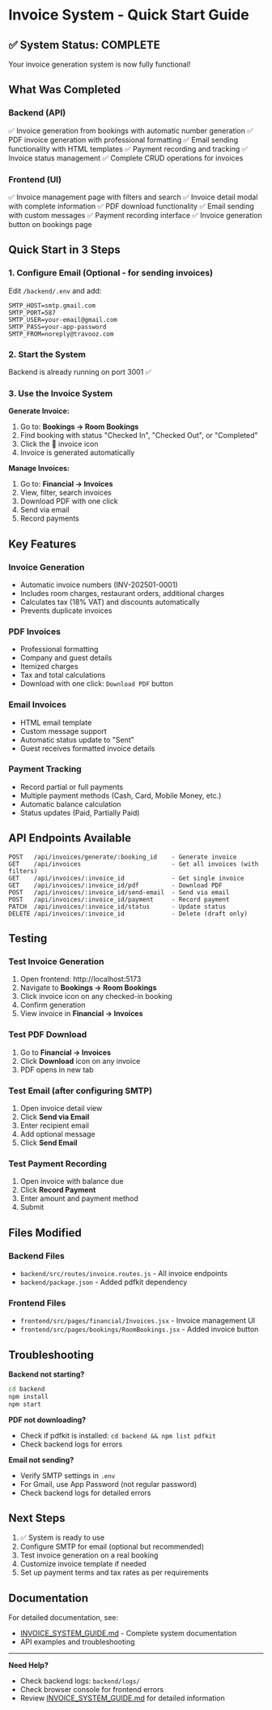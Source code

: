 # Invoice System - Quick Start Guide

## ✅ System Status: COMPLETE

Your invoice generation system is now fully functional!

## What Was Completed

### Backend (API)
✅ Invoice generation from bookings with automatic number generation
✅ PDF invoice generation with professional formatting
✅ Email sending functionality with HTML templates
✅ Payment recording and tracking
✅ Invoice status management
✅ Complete CRUD operations for invoices

### Frontend (UI)
✅ Invoice management page with filters and search
✅ Invoice detail modal with complete information
✅ PDF download functionality
✅ Email sending with custom messages
✅ Payment recording interface
✅ Invoice generation button on bookings page

## Quick Start in 3 Steps

### 1. Configure Email (Optional - for sending invoices)
Edit `/backend/.env` and add:
```env
SMTP_HOST=smtp.gmail.com
SMTP_PORT=587
SMTP_USER=your-email@gmail.com
SMTP_PASS=your-app-password
SMTP_FROM=noreply@travooz.com
```

### 2. Start the System
Backend is already running on port 3001 ✅

### 3. Use the Invoice System

**Generate Invoice:**
1. Go to: **Bookings → Room Bookings**
2. Find booking with status "Checked In", "Checked Out", or "Completed"
3. Click the 📄 invoice icon
4. Invoice is generated automatically

**Manage Invoices:**
1. Go to: **Financial → Invoices**
2. View, filter, search invoices
3. Download PDF with one click
4. Send via email
5. Record payments

## Key Features

### Invoice Generation
- Automatic invoice numbers (INV-202501-0001)
- Includes room charges, restaurant orders, additional charges
- Calculates tax (18% VAT) and discounts automatically
- Prevents duplicate invoices

### PDF Invoices
- Professional formatting
- Company and guest details
- Itemized charges
- Tax and total calculations
- Download with one click: `Download PDF` button

### Email Invoices
- HTML email template
- Custom message support
- Automatic status update to "Sent"
- Guest receives formatted invoice details

### Payment Tracking
- Record partial or full payments
- Multiple payment methods (Cash, Card, Mobile Money, etc.)
- Automatic balance calculation
- Status updates (Paid, Partially Paid)

## API Endpoints Available

```
POST   /api/invoices/generate/:booking_id    - Generate invoice
GET    /api/invoices                         - Get all invoices (with filters)
GET    /api/invoices/:invoice_id             - Get single invoice
GET    /api/invoices/:invoice_id/pdf         - Download PDF
POST   /api/invoices/:invoice_id/send-email  - Send via email
POST   /api/invoices/:invoice_id/payment     - Record payment
PATCH  /api/invoices/:invoice_id/status      - Update status
DELETE /api/invoices/:invoice_id             - Delete (draft only)
```

## Testing

### Test Invoice Generation
1. Open frontend: http://localhost:5173
2. Navigate to **Bookings → Room Bookings**
3. Click invoice icon on any checked-in booking
4. Confirm generation
5. View invoice in **Financial → Invoices**

### Test PDF Download
1. Go to **Financial → Invoices**
2. Click **Download** icon on any invoice
3. PDF opens in new tab

### Test Email (after configuring SMTP)
1. Open invoice detail view
2. Click **Send via Email**
3. Enter recipient email
4. Add optional message
5. Click **Send Email**

### Test Payment Recording
1. Open invoice with balance due
2. Click **Record Payment**
3. Enter amount and payment method
4. Submit

## Files Modified

### Backend Files
- `backend/src/routes/invoice.routes.js` - All invoice endpoints
- `backend/package.json` - Added pdfkit dependency

### Frontend Files
- `frontend/src/pages/financial/Invoices.jsx` - Invoice management UI
- `frontend/src/pages/bookings/RoomBookings.jsx` - Added invoice button

## Troubleshooting

**Backend not starting?**
```bash
cd backend
npm install
npm start
```

**PDF not downloading?**
- Check if pdfkit is installed: `cd backend && npm list pdfkit`
- Check backend logs for errors

**Email not sending?**
- Verify SMTP settings in `.env`
- For Gmail, use App Password (not regular password)
- Check backend logs for detailed errors

## Next Steps

1. ✅ System is ready to use
2. Configure SMTP for email (optional but recommended)
3. Test invoice generation on a real booking
4. Customize invoice template if needed
5. Set up payment terms and tax rates as per requirements

## Documentation

For detailed documentation, see:
- [INVOICE_SYSTEM_GUIDE.md](./INVOICE_SYSTEM_GUIDE.md) - Complete system documentation
- API examples and troubleshooting

---

**Need Help?**
- Check backend logs: `backend/logs/`
- Check browser console for frontend errors
- Review [INVOICE_SYSTEM_GUIDE.md](./INVOICE_SYSTEM_GUIDE.md) for detailed information
